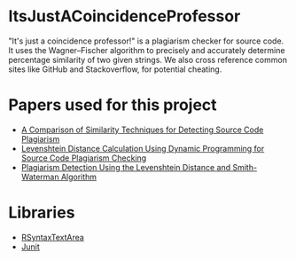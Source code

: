 # ItsJustACoincidenceProfessor
"It's just a coincidence professor!" is a plagiarism checker for source code. It uses the Wagner–Fischer algorithm to precisely and accurately determine percentage similarity of two given strings. We also cross reference common sites like GitHub and Stackoverflow, for potential cheating.

# Papers used for this project
* [A Comparison of Similarity Techniques for Detecting
Source Code Plagiarism](https://www.cs.utexas.edu/~bbeth/files/AComparisonOfSimilarityTechniquesForDetectingSourceCodePlagiarism.pdf)
* [Levenshtein Distance Calculation Using Dynamic
Programming for Source Code Plagiarism Checking](http://informatika.stei.itb.ac.id/~rinaldi.munir/Stmik/2013-2014-genap/Makalah2014/MakalahIF2211-2014-093.pdf)
* [Plagiarism Detection Using the Levenshtein Distance and Smith-Waterman
Algorithm](http://ieeexplore.ieee.org/stamp/stamp.jsp?tp=&arnumber=4603758)

# Libraries
* [RSyntaxTextArea](https://github.com/bobbylight/RSyntaxTextArea)
* [Junit](https://junit.org/)
